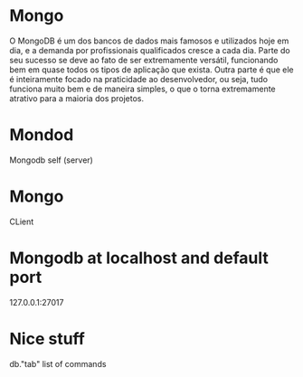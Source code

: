 # Mongo 
O MongoDB é um dos bancos de dados mais famosos e utilizados hoje em dia, e a demanda por profissionais qualificados cresce a cada dia. Parte do seu sucesso se deve ao fato de ser extremamente versátil, funcionando bem em quase todos os tipos de aplicação que exista. Outra parte é que ele é inteiramente focado na praticidade ao desenvolvedor, ou seja, tudo funciona muito bem e de maneira simples, o que o torna extremamente atrativo para a maioria dos projetos.

# Mondod 
  Mongodb self (server)

# Mongo
  CLient
  
# Mongodb at localhost and default port
127.0.0.1:27017

# Nice stuff
 db."tab"
 list of commands


